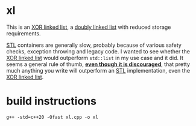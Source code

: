 # xl
This is an [XOR linked list](https://en.wikipedia.org/wiki/XOR_linked_list), a [doubly linked list](https://en.wikipedia.org/wiki/Doubly_linked_list) with reduced storage requirements.

[STL](https://en.wikipedia.org/wiki/Standard_Template_Library) containers are generally slow, probably because of various safety checks, exception throwing and legacy code. I wanted to see whether the [XOR linked list](https://en.wikipedia.org/wiki/XOR_linked_list) would outperform `std::list` in my use case and it did. It seems a general rule of thumb, [<ins>**even though it is discouraged**</ins>](https://stackoverflow.com/questions/6831231/should-programmers-use-stl-or-write-their-own-code), that pretty much anything you write will outperform an [STL](https://en.wikipedia.org/wiki/Standard_Template_Library) implementation, even the [XOR linked list](https://en.wikipedia.org/wiki/XOR_linked_list).

# build instructions
    g++ -std=c++20 -Ofast xl.cpp -o xl
